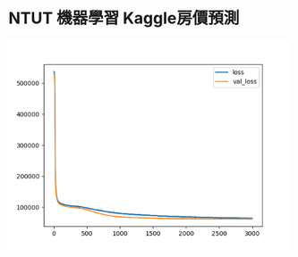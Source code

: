 # NTUT 機器學習 Kaggle房價預測

![img](https://github.com/Yousheng-Liang/ntut_house_price_predction/blob/lys/imgs/plot.png)
